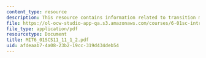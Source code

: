 ```yaml
---
content_type: resource
description: This resource contains information related to transition models.
file: https://ol-ocw-studio-app-qa.s3.amazonaws.com/courses/6-01sc-introduction-to-electrical-engineering-and-computer-science-i-spring-2011/afdeaab74a0823b219cc319d434deb54_MIT6_01SCS11_11_1_2.pdf
file_type: application/pdf
resourcetype: Document
title: MIT6_01SCS11_11_1_2.pdf
uid: afdeaab7-4a08-23b2-19cc-319d434deb54
---
```

